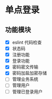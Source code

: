 # 单点登录

## 功能模块

- [x] eslint 代码检查
- [x] 状态码
- [x] 注册功能
- [x] 登录功能
- [x] 密码密文传输
- [x] 密码加盐加密存储
- [ ] 管理业务系统
- [ ] 管理用户
- [ ] 管理已登录用户
